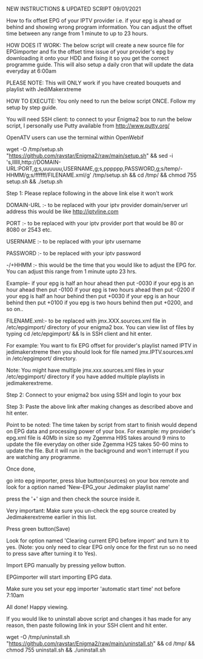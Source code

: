 NEW INSTRUCTIONS & UPDATED SCRIPT 09/01/2021

How to fix offset EPG of your IPTV provider i.e. if your epg is ahead or behind and showing wrong program information. You can adjust the offset time between any range from 1 minute to up to 23 hours.

HOW DOES IT WORK: The below script will create a new source file for EPGimporter and fix the offset time issue of your provider's epg by downloading it onto your HDD and fixing it so you get the correct programme guide. This will also setup a daily cron that will update the data everyday at 6:00am

PLEASE NOTE: This will ONLY work if you have created bouquets and playlist with JediMakerxtreme

HOW TO EXECUTE: You only need to run the below script ONCE. Follow my setup by step guide.

You will need SSH client: to connect to your Enigma2 box to run the below script, I personally use Putty available from http://www.putty.org/

OpenATV users can use the terminal within OpenWebif

wget -O /tmp/setup.sh "https://github.com/ravstar/Enigma2/raw/main/setup.sh" && sed -i 's,llllll,http://DOMAIN-URL:PORT,g;s,uuuuuu,USERNAME,g;s,pppppp,PASSWORD,g;s/temp/-HHMM/g;s/ffffff/FILENAME.xml/g' /tmp/setup.sh && cd /tmp/ && chmod 755 setup.sh && ./setup.sh

Step 1: Please replace following in the above link else it won't work

DOMAIN-URL :- to be replaced with your iptv provider domain/server url address this would be like http://iptvline.com

PORT :- to be replaced with your iptv provider port that would be 80 or 8080 or 2543 etc.

USERNAME :- to be replaced with your iptv username

PASSWORD :- to be replaced with your iptv password

-/+HHMM :- this would be the time that you would like to adjust the EPG for. You can adjust this range from 1 minute upto 23 hrs.

Example- if your epg is half an hour ahead then put -0030
        if your epg is an hour ahead then put -0100
        if your epg is two hours ahead then put -0200
        if your epg is half an hour behind then put +0030
        if your epg is an hour behind then put +0100
        if you epg is two hours behind then put +0200, and so on..

FILENAME.xml:- to be replaced with jmx.XXX.sources.xml file in /etc/epgimport/ directory of your enigma2 box. You can view list of files by typing cd /etc/epgimport/ && ls in SSH client and hit enter.

For example: You want to fix EPG offset for provider's playlist named IPTV in jedimakerxtreme then you should look for file named jmx.IPTV.sources.xml in /etc/epgimport/ directory.

Note: You might have multiple jmx.xxx.sources.xml files in your /etc/epgimport/ directory if you have added multiple playlists in jedimakerextreme.

Step 2: Connect to your enigma2 box using SSH and login to your box

Step 3: Paste the above link after making changes as described above and hit enter.

Point to be noted: The time taken by script from start to finish would depend on EPG data and processing power of your box. For example: my provider's epg.xml file is 40Mb in size so my Zgemma H9S takes around 9 mins to update the file everyday on other side Zgemma H2S takes 50-60 mins to update the file. But it will run in the background and won't interrupt if you are watching any programme.

Once done,

go into epg importer, press blue button(sources) on your box remote and look for a option named 'New-EPG_your Jedimaker playlist name'

press the '+' sign and then check the source inside it.

Very important: Make sure you un-check the epg source created by Jedimakerextreme earlier in this list.

Press green button(Save)

Look for option named 'Clearing current EPG before import' and turn it to yes. (Note: you only need to clear EPG only once for the first run so no need to press save after turning it to Yes).

Import EPG manually by pressing yellow button.

EPGimporter will start importing EPG data.

Make sure you set your epg importer 'automatic start time' not before 7:10am

All done! Happy viewing.

If you would like to uninstall above script and changes it has made for any reason, then paste following link in your SSH client and hit enter.

wget -O /tmp/uninstall.sh "https://github.com/ravstar/Enigma2/raw/main/uninstall.sh" && cd /tmp/ && chmod 755 uninstall.sh && ./uninstall.sh
